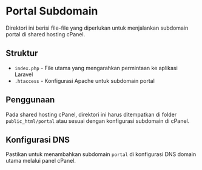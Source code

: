 # Portal Subdomain

Direktori ini berisi file-file yang diperlukan untuk menjalankan subdomain portal di shared hosting cPanel.

## Struktur

- `index.php` - File utama yang mengarahkan permintaan ke aplikasi Laravel
- `.htaccess` - Konfigurasi Apache untuk subdomain portal

## Penggunaan

Pada shared hosting cPanel, direktori ini harus ditempatkan di folder `public_html/portal` atau sesuai dengan konfigurasi subdomain di cPanel.

## Konfigurasi DNS

Pastikan untuk menambahkan subdomain `portal` di konfigurasi DNS domain utama melalui panel cPanel.
